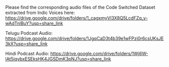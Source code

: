 Please find the corresponding audio files of the Code Switched Dataset extracted from Indic Voices here: https://drive.google.com/drive/folders/1_cagxmyVl3X8Q5LcdFZq_y-wAdTnlBuY?usp=share_link

Telugu Podcast Audio: https://drive.google.com/drive/folders/1JgqCaD3t4b39e1wFPzj0r6csUKsJE3kX?usp=share_link

Hindi Podcast Audio: https://drive.google.com/drive/folders/1Wj6W-lAt5iqybxESEksHK4JGSDmK3pNJ?usp=share_link

